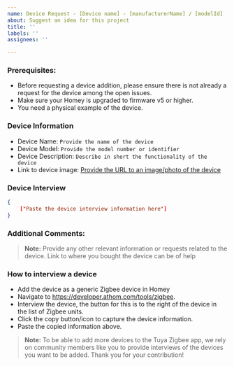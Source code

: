 ```yaml
---
name: Device Request - [Device name] - [manufacturerName] / [modelId]
about: Suggest an idea for this project
title: ''
labels: ''
assignees: ''

---
```


### Prerequisites:

- Before requesting a device addition, please ensure there is not already a request for the device among the open issues.
- Make sure your Homey is upgraded to firmware v5 or higher.
- You need a physical example of the device.

### Device Information

- Device Name: `Provide the name of the device`
- Device Model: `Provide the model number or identifier`
- Device Description: `Describe in short the functionality of the device`
- Link to device image: [Provide the URL to an image/photo of the device](https://www.url-to-images.com)

### Device Interview

```json
{
    ["Paste the device interview information here"]
}
```

### Additional Comments:

> **Note:** Provide any other relevant information or requests related to the device. Link to where you bought the device can be of help

### How to interview a device

- Add the device as a generic Zigbee device in Homey
- Navigate to https://developer.athom.com/tools/zigbee.
- Interview the device, the button for this is to the right of the device in the list of Zigbee units.
- Click the copy button/icon to capture the device information.
- Paste the copied information above.

> **Note:** To be able to add more devices to the Tuya Zigbee app, we rely on community members like you to provide interviews of the devices you want to be added. Thank you for your contribution!
